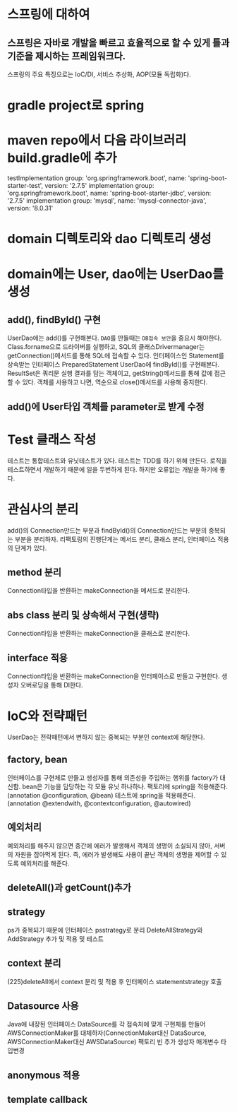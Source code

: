 # 스프링에 대하여
## 스프링은 자바로 개발을 빠르고 효율적으로 할 수 있게 틀과 기준을 제시하는 프레임워크다.
스프링의 주요 특징으로는 IoC/DI, 서비스 추상화, AOP(모듈 독립화)다.
# gradle project로 spring
# maven repo에서 다음 라이브러리 build.gradle에 추가
testImplementation group: 'org.springframework.boot', name: 'spring-boot-starter-test', version: '2.7.5'
implementation group: 'org.springframework.boot', name: 'spring-boot-starter-jdbc', version: '2.7.5'
implementation group: 'mysql', name: 'mysql-connector-java', version: '8.0.31'
# domain 디렉토리와 dao 디렉토리 생성
# domain에는 User, dao에는 UserDao를 생성
## add(), findById() 구현
UserDao에는 add()를 구현해본다.
`DAO`를 만들때는 `DB접속 보안`을 중요시 해야한다.
Class.forname으로 드라이버를 실행하고,
SQL의 클래스Drivermanager는 getConnection()메서드를 통해 SQL에 접속할 수 있다.
인터페이스인 Statement를 상속받는 인터페이스 PreparedStatement
UserDao에 findById()를 구현해본다.
ResultSet은 쿼리문 실행 결과를 담는 객체이고, getString()메서드를 통해 값에 접근할 수 있다.
객체를 사용하고 나면, 역순으로 close()메서드를 사용해 중지한다.
## add()에 User타입 객체를 parameter로 받게 수정
# Test 클래스 작성
테스트는 통합테스트와 유닛테스트가 있다.
테스트는 TDD를 하기 위해 만든다.
로직을 테스트하면서 개발하기 때문에 일을 두번하게 된다.
하지만 오류없는 개발을 하기에 좋다.
# 관심사의 분리
add()의 Connection만드는 부분과 findById()의 Connection만드는 부분의 중복되는 부분을 분리하자.
리팩토링의 진행단계는 메서드 분리, 클래스 분리, 인터페이스 적용의 단계가 있다.
## method 분리
Connection타입을 반환하는 makeConnection을 메서드로 분리한다.
## abs class 분리 및 상속해서 구현(생략)
Connection타입을 반환하는 makeConnection을 클래스로 분리한다.
## interface 적용
Connection타입을 반환하는 makeConnection을 인터페이스로 만들고 구현한다.
생성자 오버로딩을 통해 DI한다.
# IoC와 전략패턴
UserDao는 전략패턴에서 변하지 않는 중복되는 부분인 context에 해당한다.
## factory, bean
인터페이스를 구현체로 만들고 생성자를 통해 의존성을 주입하는 행위를 factory가 대신함. bean은 기능을 담당하는 각 모듈 유닛 하나하나.
팩토리에 spring을 적용해준다. (annotation @configuration, @bean)
테스트에 spring을 적용해준다. (annotation @extendwith, @contextconfiguration, @autowired)
## 예외처리
예외처리를 해주지 않으면 중간에 에러가 발생해서 객체의 생명이 소실되지 않아, 서버의 자원을 잡아먹게 된다.
즉, 에러가 발생해도 사용이 끝난 객체의 생명을 제어할 수 있도록 예외처리를 해준다.
## deleteAll()과 getCount()추가
## strategy
ps가 중복되기 때문에 인터페이스 psstrategy로 분리
DeleteAllStrategy와 AddStrategy 추가 및 적용 및 테스트
## context 분리
(225)deleteAll에서 context 분리 및 적용 후 인터페이스 statementstrategy 호출
## Datasource 사용
Java에 내장된 인터페이스 DataSource를 각 접속처에 맞게 구현체를 만들어 AWSConnectionMaker를 대체하자(ConnectionMaker대신 DataSource, AWSConnectionMaker대신 AWSDataSource)
팩토리 빈 추가
생성자 매개변수 타입변경
## anonymous 적용
## template callback
